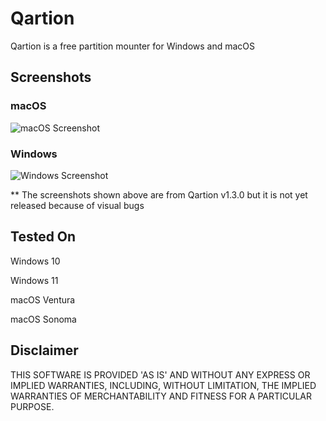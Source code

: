# Qartion
Qartion is a free partition mounter for Windows and macOS

## Screenshots
### macOS
![macOS Screenshot](https://i.imgur.com/5V1D2k3.png)
### Windows
![Windows Screenshot](https://i.imgur.com/nHaxzSf.png)

** The screenshots shown above are from Qartion v1.3.0 but it is not yet released because of visual bugs

## Tested On
Windows 10

Windows 11

macOS Ventura

macOS Sonoma


## Disclaimer
THIS SOFTWARE IS PROVIDED 'AS IS' AND WITHOUT ANY EXPRESS OR IMPLIED WARRANTIES, INCLUDING, WITHOUT LIMITATION, THE IMPLIED WARRANTIES OF MERCHANTABILITY AND FITNESS FOR A PARTICULAR PURPOSE.
